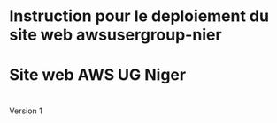 # #########################################################################
# Instruction pour le deploiement du site web awsusergroup-nier
# Site web AWS UG Niger
# #########################################################################
Version 1